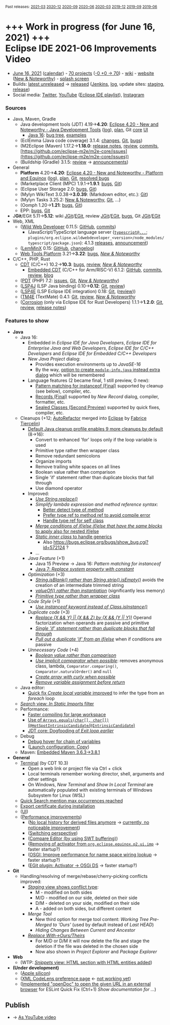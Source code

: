 <sup>Past releases:
[2021-03](https://github.com/howlger/Eclipse-IDE-improvements-videos/tree/2021-03)
[2020-12](https://github.com/howlger/Eclipse-IDE-improvements-videos/tree/2020-12)
[2020-09](https://github.com/howlger/Eclipse-IDE-improvements-videos/tree/2020-09)
[2020-06](https://github.com/howlger/Eclipse-IDE-improvements-videos/tree/2020-06)
[2020-03](https://github.com/howlger/Eclipse-IDE-improvements-videos/tree/2020-03)
[2019-12](https://github.com/howlger/Eclipse-IDE-improvements-videos/tree/2019-12)
[2019-09](https://github.com/howlger/Eclipse-IDE-improvements-videos/tree/2019-09)
[2019-06](https://github.com/howlger/Eclipse-IDE-improvements-videos/tree/2019-06)
</sup>

# +++ Work in progress (for June 16, 2021) +++<br>Eclipse IDE 2021-06 Improvements Video

* [June 16, 2021](https://www.google.com/calendar/event?eid=NGlyZWg3dXE0NTl1MXBqM2tuY2d2dWZsa2cgZ2NoczdubTRudnBtODM3NDY5ZGRqOXRqbGtAZw&ctz=Europe/Berlin) ([calendar](https://calendar.google.com/calendar/embed?src=gchs7nm4nvpm837469ddj9tjlk@group.calendar.google.com&ctz=Europe/Berlin)) - [70 projects](https://projects.eclipse.org/releases/2021-06) ([-0 +0 → 70](projects_diff.txt)) - [wiki](https://wiki.eclipse.org/Category:SimRel-2021-06) - [website](https://eclipse.org/eclipseide/2021-06) ([New & Noteworthy](https://eclipse.org/eclipseide/2021-06/noteworthy)) - [splash screen](https://bugs.eclipse.org/bugs/show_bug.cgi?id=569333)
* Builds: [latest unreleased](https://download.eclipse.org/technology/epp/staging/) → [released](https://download.eclipse.org/technology/epp/downloads/release/2021-06/) ([Jenkins](https://ci.eclipse.org/packaging/job/simrel.epp-tycho-build), [log](https://git.eclipse.org/c/simrel/org.eclipse.simrel.build.git/log/), update sites: [staging](https://download.eclipse.org/staging/2021-06), [release](http://download.eclipse.org/releases/2021-06))
* Social media: [Twitter](http://twitter.com/EclipseJavaIDE), [YouTube](https://www.youtube.com/user/EclipseFdn) ([Eclipse IDE playlist](https://www.youtube.com/playlist?list=PLy7t4z5SYNaSNjL60ofpwVhfA7mOF3Pgk)), [Instagram](https://www.instagram.com/eclipsejavaide)


### Sources

* Java, Maven, Gradle
    * Java development tools (JDT) 4.19→**4.20**: [Eclipse 4.20 - New and Noteworthy - Java Development Tools](https://www.eclipse.org/eclipse/news/4.20/jdt.php) ([log](https://git.eclipse.org/c/www.eclipse.org/eclipse/news.git/log/)), [plan](https://www.eclipse.org/projects/project-plan.php?planurl=http://www.eclipse.org/eclipse/development/plans/eclipse_project_plan_4_20.xml#themes_and_priorities), Git [core](https://git.eclipse.org/c/jdt/eclipse.jdt.core.git/log/) [UI](https://git.eclipse.org/c/jdt/eclipse.jdt.ui.git/log/)
        * [Java 16](https://jdk.java.net/16/): [bug tree](https://bugs.eclipse.org/bugs/showdependencytree.cgi?id=565620&hide_resolved=0), [examples](https://wiki.eclipse.org/Java16/Examples)
    * (EclEmma (Java code coverage) 3.1.4: [changes](https://www.eclemma.org/changes.html), [Git](https://github.com/eclipse/eclemma/commits/master), [bugs](https://bugs.eclipse.org/bugs/buglist.cgi?product=Eclemma&query_format=advanced&order=changeddate%20DESC))
    * (M2Eclipse (Maven) 1.17.2→**1.18.0**: [release notes](https://github.com/eclipse-m2e/m2e-core/blob/master/RELEASE_NOTES.md), [review](https://projects.eclipse.org/projects/technology.m2e/reviews/1.18.0-release-review), [commits](https://github.com/eclipse-m2e/m2e-core/compare/1.17.2...1.18.0), [https://github.com/eclipse-m2e/m2e-core/issues](https://github.com/eclipse-m2e/m2e-core/issues))
    * (Buildship (Gradle) 3.1.5: [review](https://projects.eclipse.org/projects/tools.buildship/releases/3.1.5) → [announcements](https://discuss.gradle.org/tag/buildship-release))
* General
    * **Platform** 4.20→**4.20**: [Eclipse 4.20 - New and Noteworthy - Platform and Equinox](https://www.eclipse.org/eclipse/news/4.20/platform.php) ([log](https://git.eclipse.org/c/www.eclipse.org/eclipse/news.git/log/)), [plan](https://www.eclipse.org/projects/project-plan.php?planurl=http://www.eclipse.org/eclipse/development/plans/eclipse_project_plan_4_20.xml#themes_and_priorities), [Git](https://git.eclipse.org/c/platform/eclipse.platform.ui.git/log/), [resolved bugs](https://bugs.eclipse.org/bugs/buglist.cgi?bug_status=RESOLVED&resolution=---&resolution=FIXED&product=JDT&query_format=advanced&order=changeddate%20DESC)
    * (Marketplace Client (MPC) 1.9.1→**1.9.1**: [bugs](https://bugs.eclipse.org/bugs/buglist.cgi?product=MPC&query_format=advanced&order=changeddate%20DESC), [Git](https://git.eclipse.org/c/mpc/org.eclipse.epp.mpc.git/log/))
    * (Eclipse User Storage 2.0: [bugs](https://bugs.eclipse.org/bugs/buglist.cgi?product=USSSDK&query_format=advanced&order=changeddate%20DESC), [Git](https://git.eclipse.org/c/usssdk/org.eclipse.usssdk.git/log/))
    * (Mylyn WikiText 3.0.38→**3.0.39**: (Markdown editor, etc.): [Git](https://git.eclipse.org/c/mylyn/org.eclipse.mylyn.docs.git/log/))
    * (Mylyn Tasks 3.25.2: [New & Noteworthy](https://www.eclipse.org/mylyn/new/), [Git](https://git.eclipse.org/c/mylyn/org.eclipse.mylyn.tasks.git/log/), ...)
    * (Oomph 1.20→**1.21**: [bugs](https://bugs.eclipse.org/bugs/buglist.cgi?product=Oomph&query_format=advanced&order=changeddate%20DESC), [Git](https://git.eclipse.org/c/oomph/org.eclipse.oomph.git/log/))
    * EPP: [bugs](https://bugs.eclipse.org/bugs/buglist.cgi?product=EPP&query_format=advanced&order=changeddate%20DESC), [Git](https://git.eclipse.org/c/epp/org.eclipse.epp.packages.git/log/)
* J**Git**/EGit 5.11→**5.12**: wiki [JGit](https://wiki.eclipse.org/JGit/New_and_Noteworthy/5.12)/[EGit](https://wiki.eclipse.org/EGit/New_and_Noteworthy/5.12), review [JGit](https://projects.eclipse.org/projects/technology.jgit/reviews/5.12.0-release-review)/[EGit](https://projects.eclipse.org/projects/technology.egit/reviews/5.12.0-release-review), [bugs](https://bugs.eclipse.org/bugs/buglist.cgi?product=EGit&product=JGit&query_format=advanced&order=changeddate%20DESC), Git [JGit](https://git.eclipse.org/c/jgit/jgit.git/log/)/[EGit](https://git.eclipse.org/c/egit/egit.git/log/)
* Web, XML
    * ([Wild Web Developer](https://projects.eclipse.org/projects/tools.wildwebdeveloper) 0.11.5: [GitHub](https://github.com/eclipse/wildwebdeveloper), [commits](https://github.com/eclipse/wildwebdeveloper/compare/0.11.5...0.11.6))
        * (JavaScript/TypeScript language server ([`typescript@...`](https://github.com/eclipse/wildwebdeveloper/blob/master/org.eclipse.wildwebdeveloper/pom.xml); `plugins/org.eclipse.wildwebdeveloper_<version>/node_modules/typescript/package.json`): 4.1.3 [releases](https://github.com/microsoft/TypeScript/releases), [announcement](https://devblogs.microsoft.com/typescript/announcing-typescript-4-2))
    * ([LemMinX](https://projects.eclipse.org/projects/technology.lemminx) 0.15: [GitHub](https://github.com/eclipse/lemminx), [changelog](https://github.com/eclipse/lemminx/blob/master/CHANGELOG.md#change-log))
    * [Web Tools Platform](https://projects.eclipse.org/projects/webtools) 3.21→**3.22**: [bugs](https://bugs.eclipse.org/bugs/report.cgi?x_axis_field=bug_status&y_axis_field=product&query_format=report-table&classification=WebTools&target_milestone=3.22&format=table&action=wrap), [_New & Noteworthy_](https://www.eclipse.org/webtools/releases/3.22/NewAndNoteworthy/)
* C/C++, PHP, Rust
    * [CDT](https://projects.eclipse.org/projects/tools.cdt) (C/C++) 10.2→**10.3**: [bugs](https://bugs.eclipse.org/bugs/buglist.cgi?product=CDT&query_format=advanced&order=changeddate%20DESC), [review](https://projects.eclipse.org/projects/tools.cdt/reviews/10.3.0-release-review), [_New & Noteworthy_](https://wiki.eclipse.org/CDT/User/NewIn103)
        * [Embedded CDT](https://projects.eclipse.org/projects/iot.embed-cdt) (C/C++ for Arm/RISC-V) 6.1.2: [GitHub](https://github.com/eclipse-embed-cdt/eclipse-plugins), [commits](https://github.com/eclipse-embed-cdt/eclipse-plugins/compare/v6.0.0...v6.1.2-202102181132), [review](https://projects.eclipse.org/projects/iot.embed-cdt/reviews/6.1.2-release-review), [blog](https://gnu-mcu-eclipse.github.io/blog/)
    * ([PDT](https://projects.eclipse.org/projects/tools.pdt) (PHP) 7.2: [issues](https://github.com/eclipse/pdt/issues?q=is%3Aissue+sort%3Aupdated-asc), [Git](https://github.com/eclipse/pdt/commits/master), [_New & Noteworthy_](https://wiki.eclipse.org/PDT/NewIn72))
    * ([LSP4J](https://projects.eclipse.org/projects/technology.lsp4j) (LSP Java binding) 0.10→**0.12**: [Git](https://github.com/eclipse/lsp4j/commits/master), [review](https://projects.eclipse.org/projects/technology.lsp4j))
    * ([LSP4E](https://projects.eclipse.org/projects/technology.lsp4e) (LSP Eclipse IDE integration) 0.18: [Git](https://git.eclipse.org/c/lsp4e/lsp4e.git/log/), ([review](https://projects.eclipse.org/projects/technology.lsp4e/reviews/0.15.0-release-review)))
    * ([TM4E](https://projects.eclipse.org/projects/technology.tm4e) (TextMate) 0.4.1: [Git](https://github.com/eclipse/tm4e/commits/master), [review](https://projects.eclipse.org/projects/technology.tm4e/reviews/0.4.1-release-review), [_New & Noteworthy_](https://github.com/eclipse/tm4e/blob/master/RELEASE_NOTES.md#041)
    * ([Corrosion](https://github.com/eclipse/corrosion) (only via Eclipse IDE for Rust Developers) 1.1.1→**1.2.0**: [Git](https://github.com/eclipse/corrosion/commits/master), [review](https://projects.eclipse.org/projects/tools.corrosion/reviews/1.2.0-release-review), [release notes](https://github.com/eclipse/corrosion/blob/master/RELEASE_NOTES.md))


### Features to show

* **Java**
    * Java 16:
        * Embedded in _Eclipse IDE for Java Developers_, _Eclipse IDE for Enterprise Java and Web Developers_, _Eclipse IDE for C/C++ Developers_ and _Eclipse IDE for Embedded C/C++ Developers_
        * _New Java Project_ dialog:
            * Provides execution environments up to _JavaSE-16_
            * By the way, [option to create `module-info.java` instead extra dialog](https://www.eclipse.org/eclipse/news/4.20/jdt.php#create-moduleinfo) which will be remembered
        * Language features (2 became final, 1 still preview, 0 new):
            * [Pattern matching for instanceof (Final)](https://openjdk.java.net/jeps/394) supported by cleanup (see below), compiler, etc.
            * [Records (Final)](https://openjdk.java.net/jeps/395) supported by _New Record_ dialog, compiler, formatter, etc.
            * [Sealed Classes (Second Preview)](https://openjdk.java.net/jeps/397) supported by quick fixes, compiler, etc.
    * Cleanups (+12; [AutoRefactor](https://github.com/JnRouvignac/AutoRefactor) merged into [Eclipse](https://bugs.eclipse.org/bugs/buglist.cgi?classification=Eclipse%20Project&product=JDT&query_format=advanced&short_desc=AutoRefactor&short_desc_type=allwordssubstr) by [Fabrice Tiercelin](https://projects.eclipse.org/projects/eclipse.jdt/elections/election-fabrice-tiercelin-committer-eclipse-java-development-tools-jdt))
        * [Default Java cleanup profile enables 9 more cleanups by default](https://www.eclipse.org/eclipse/news/4.20/jdt.php#cleanup-profile-updated) (8→16):
            * Convert to enhanced 'for' loops only if the loop variable is used
            * Primitive type rather then wrapper class
            * Remove redundant semicolons
            * Organize imports
            * Remove trailing white spaces on all lines
            * Boolean value rather than comparison
            * Single 'if' statement rather than duplicate blocks that fall through
            * Use diamond operator
        * Improved:
            * [_Use String.replace()_](https://git.eclipse.org/c/jdt/eclipse.jdt.ui.git/commit/?id=c6297368f09953947ef1f8f8a9856ffd830c6e72)
            * _Simplify lambda expression and method reference syntax_:
                * [Better detect type of method](https://bugs.eclipse.org/bugs/show_bug.cgi?id=572692)
                * [Prefer type ref to method ref to avoid compile error](https://bugs.eclipse.org/bugs/show_bug.cgi?id=572334)
                * [Handle type ref for self class](https://bugs.eclipse.org/bugs/show_bug.cgi?id=572495)
            * [_Merge conditions of if/else if/else that have the same blocks_ to apply also for nested if/else](https://git.eclipse.org/c/jdt/eclipse.jdt.ui.git/commit/?id=dc0ea9671cf07383c1acb383525756d89a5f54e5)
            * [_Static inner class_ to handle generics](https://bugs.eclipse.org/bugs/show_bug.cgi?id=572716)
                * Also https://bugs.eclipse.org/bugs/show_bug.cgi?id=572124 ?
            * ...
        * _Java Feature_ (+1)
            * Java 15 Preview → Java 16: _Pattern matching for instanceof_
            * [Java 7: _Replace system property with constant_](https://www.eclipse.org/eclipse/news/4.20/jdt.php#replace-system-properties)
        * _Optimization_ (+3)
            * [_String.isBlank() rather than String.strip().isEmpty()_](https://bugs.eclipse.org/bugs/show_bug.cgi?id=573289) avoids the creation of an intermediate trimmed string
            * [_valueOf() rather than instantiation_](https://www.eclipse.org/eclipse/news/4.20/jdt.php#valueof-rather-than-instantiation) (significantly less memory)
            * [_Primitive type rather than wrapper class_](https://www.eclipse.org/eclipse/news/4.20/jdt.php#primitive-rather-than-wrapper)
        * _Code Style_ (+1)
            * [_Use instanceof keyword instead of Class.isInstance()_](https://www.eclipse.org/eclipse/news/4.20/jdt.php#use-instanceof)
        * _Duplicate code_ (+3)
            * [_Replace (X && Y) || (X && Z) by (X && (Y || Y))_](https://www.eclipse.org/eclipse/news/4.20/jdt.php#operand-factorization) Operand factorization when operands are passive and primitive
            * [_Single 'if' statement rather than duplicate blocks that fall through_](https://www.eclipse.org/eclipse/news/4.20/jdt.php#one-falling-through-if)
            * [_Pull out a duplicate 'if' from an if/else_](https://www.eclipse.org/eclipse/news/4.20/jdt.php#pull-out-if) when if conditions are passive
        * _Unnecessary Code_ (+4)
            * [_Boolean value rather than comparison_](https://www.eclipse.org/eclipse/news/4.20/jdt.php#redundant-truth)
            * [_Use implicit comparator when possible_](https://www.eclipse.org/eclipse/news/4.20/jdt.php#operand-factorization): removes anonymous class, lambda, `Comparator.comparing()`, `Comparator.naturalOrder()` and `null`
            * [_Create array with curly when possible_](https://www.eclipse.org/eclipse/news/4.20/jdt.php#array-with-curly)
            * [_Remove variable assignment before return_](https://www.eclipse.org/eclipse/news/4.20/jdt.php#return-without-assignment)
    * Java editor:
        * [Quick fix _Create local variable_ improved](https://www.eclipse.org/eclipse/news/4.20/jdt.php#foreach-expression-type) to infer the type from an _foreach_ loop
    * [_Search_ view: _In Static Imports_ filter](https://www.eclipse.org/eclipse/news/4.20/jdt.php#search-filter-static-imports)
    * Performance:
        * [Faster compiling for large workspace](https://bugs.eclipse.org/bugs/show_bug.cgi?id=570896)
        * [Use of `Arrays.equals(char[], char[])` (`@HotSpotIntrinsicCandidate`/`@IntrinsicCandidate`)](https://bugs.eclipse.org/bugs/show_bug.cgi?id=571579)
        * [JDT core: Dogfooding of _Exit loop earlier_](https://bugs.eclipse.org/bugs/show_bug.cgi?id=572213)
    * Debug
        * [Debug hover for chain of variables](https://www.eclipse.org/eclipse/news/4.20/jdt.php#debug-hover-chain-fields)
        * ([Launch configuration: _Copy_](https://www.eclipse.org/eclipse/news/4.20/jdt.php#copy-jars))
    * Maven: [Embedded Maven 3.6.3→3.8.1](https://github.com/eclipse-m2e/m2e-core/issues/159)
* **General**
    * [Terminal](https://wiki.eclipse.org/CDT/User/NewIn103#Terminal) (by CDT 10.3)
        * Open a web link or project file via Ctrl + click
        * Local terminals remember working director, shell, arguments and other settings
        * On Windows, _New Terminal_ and _Show In Local Terminal_ are automatically populated with existing terminals of Windows Subsystem for Linux (WSL)
    * [Quick Search mention max occurrences reached](https://www.eclipse.org/eclipse/news/4.20/platform.php#quick-text-search)
    * [Export certificate during installation](https://www.eclipse.org/eclipse/news/4.20/platform.php#export-certificate-at-install)
    * ([UI](https://bugs.eclipse.org/bugs/showdependencytree.cgi?id=571203&hide_resolved=0))
    * ([Performance improvements](https://bugs.eclipse.org/bugs/showdependencytree.cgi?id=571430&hide_resolved=0))
        * ([No local history for derived files anymore](https://www.eclipse.org/eclipse/news/4.20/platform.php#history-for-derived-files) → [currently, no noticeable improvement](https://bugs.eclipse.org/bugs/show_bug.cgi?id=573421#c23))
        * ([Switching perspective](https://bugs.eclipse.org/bugs/show_bug.cgi?id=572711))
        * ([Compare Editor (by using SWT buffering)](https://bugs.eclipse.org/bugs/show_bug.cgi?id=571954#c6))
        * ([Removing of activator from `org.eclipse.equinox.p2.ui.imp`](https://bugs.eclipse.org/bugs/show_bug.cgi?id=572410) → faster startup?)
        * ([OSGI: Improve performance for name space wiring lookup](https://bugs.eclipse.org/bugs/show_bug.cgi?id=572605) → faster startup?)
        * ([EGit plugin: Activator → OSGi DS](https://bugs.eclipse.org/bugs/show_bug.cgi?id=560412) → faster startup?)
* **Git**
    * Handling/resolving of merge/rebase/cherry-picking conflicts improved:
        * [_Staging_ view shows conflict type](https://wiki.eclipse.org/EGit/New_and_Noteworthy/5.12#Staging_View):
            * M - modified on both sides
            * M/D - modified on our side, deleted on their side
            * D/M - deleted on your side, modified on their side
            * A - added on both sides, but different content
        * _Merge Tool_
            * New third option for merge tool content: _Working Tree Pre-Merged to 'Ours'_ (used by default instead of _Last HEAD_)
            * _Hiding Changes Between Current and Ancestor_
        * [_Replace With→Ours/Theirs_](https://wiki.eclipse.org/EGit/New_and_Noteworthy/5.12#Replace_With.E2.86.92Ours.2FTheirs)
            * For M/D or D/M it will now delete the file and stage the deletion if the file was deleted in the chosen side
            * Now also shown in _Project Explorer_ and _Package Explorer_
* **Web**
    * (WTP: [_Snippets_ view: HTML section with HTML entities added](https://www.eclipse.org/webtools/releases/3.22/NewAndNoteworthy/#HTML%20Snippets))
* **(Under development)**
    * ([Apple silicon](https://bugs.eclipse.org/bugs/show_bug.cgi?id=565690))
    * ([XML CodeLens preference page](https://github.com/eclipse/wildwebdeveloper/issues/636) ← [not working yet](https://github.com/eclipse/wildwebdeveloper/issues/644))
    * ([Implemented "openDoc" to open the given URL in an external browser](https://github.com/eclipse/wildwebdeveloper/commit/9f742827d63237a0deb9311971cecbe33e4db558) for ESLint Quick Fix (Ctrl+1) _Show documentation for ..._)

## Publish
* → [As YouTube video](https://www.youtube.com/playlist?list=PLnh_8hTD4yvnhXSttuewEKgKkmlIj_ND-)
